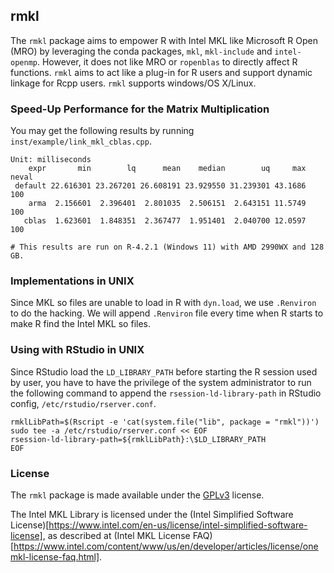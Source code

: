 ## rmkl

The `rmkl` package aims to empower R with Intel MKL like Microsoft R Open (MRO) by leveraging the conda packages, `mkl`, `mkl-include` and `intel-openmp`. However, it does not like MRO or `ropenblas` to directly affect R functions. `rmkl` aims to act like a plug-in for R users and support dynamic linkage for Rcpp users. `rmkl` supports windows/OS X/Linux.

### Speed-Up Performance for the Matrix Multiplication

You may get the following results by running `inst/example/link_mkl_cblas.cpp`.

```
Unit: milliseconds
    expr       min        lq      mean    median        uq     max neval
 default 22.616301 23.267201 26.608191 23.929550 31.239301 43.1686   100
    arma  2.156601  2.396401  2.801035  2.506151  2.643151 11.5749   100
   cblas  1.623601  1.848351  2.367477  1.951401  2.040700 12.0597   100
   
# This results are run on R-4.2.1 (Windows 11) with AMD 2990WX and 128 GB.
```

### Implementations in UNIX

Since MKL so files are unable to load in R with `dyn.load`, we use `.Renviron` to do the hacking. We will append `.Renviron` file every time when R starts to make R find the Intel MKL so files.

### Using with RStudio in UNIX

Since RStudio load the `LD_LIBRARY_PATH` before starting the R session used by user, you have to have the privilege of the system administrator to run the following command to append the `rsession-ld-library-path` in RStudio config, `/etc/rstudio/rserver.conf`.

```shell
rmklLibPath=$(Rscript -e 'cat(system.file("lib", package = "rmkl"))')
sudo tee -a /etc/rstudio/rserver.conf << EOF
rsession-ld-library-path=${rmklLibPath}:\$LD_LIBRARY_PATH
EOF
```

### License

The `rmkl` package is made available under the [GPLv3](https://www.gnu.org/licenses/gpl-3.0.html) license.

The Intel MKL Library is licensed under the (Intel Simplified Software License)[https://www.intel.com/en-us/license/intel-simplified-software-license], as described at (Intel MKL License FAQ)[https://www.intel.com/content/www/us/en/developer/articles/license/onemkl-license-faq.html].
